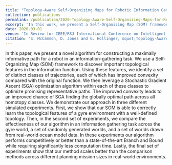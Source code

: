 ```yaml
---
title: "Topology-Aware Self-Organizing Maps for Robotic Information Gathering"
collection: publications
permalink: /publication/2020-Topology-Aware-Self-Organizing-Maps-for-Robotic-Information-Gathering
excerpt: 'In this work, we present a Self-Organizing Map (SOM) framework for discovering the underlying structure of an information field which enables local optimization algorithms to more likely converge to good extrema'
date: 2020-03-01
venue: 'In Review for IEEE/RSJ International Conference on Intelligent Robots and Systems (IROS)'
citation: 'S. McCammon, D. Jones and G. Hollinger, &quot;Topology-Aware Self-Organizing Maps for Robotic Information Gathering,&quot; Under Review for <i>IEEE/RSJ International Conference on Intelligent Robots and Systems</i> (IROS) 2020'
---
```

In this paper, we present a novel algorithm for constructing a maximally informative path for a robot in an information-gathering task. We use a Self-Organizing Map (SOM) framework to discover important topological features in the information function.  Using these features, we identify a set of distinct classes of trajectories, each of which has improved convexity compared with the original function.  We then leverage a Stochastic Gradient Ascent (SGA) optimization algorithm within each of these classes to optimize promising representative paths.  The improved convexity leads to an improved chance of SGA finding the globally optimal path across all homotopy classes.  We demonstrate our approach in three different simulated experiments. First, we show that our SOM is able to correctly learn the topological features of a gyre environment with a well-defined topology. Then, in the second set of experiments, we compare the effectiveness of our algorithm in an information gathering task across the gyre world, a set of randomly generated worlds, and a set of worlds drawn from real-world ocean model data.  In these experiments our algorithm performs competitively or better than a state-of-the-art Branch and Bound while requiring significantly less computation time.  Lastly, the final set of experiments show that our method scales better than the comparison methods across different planning mission sizes in real-world environments.
